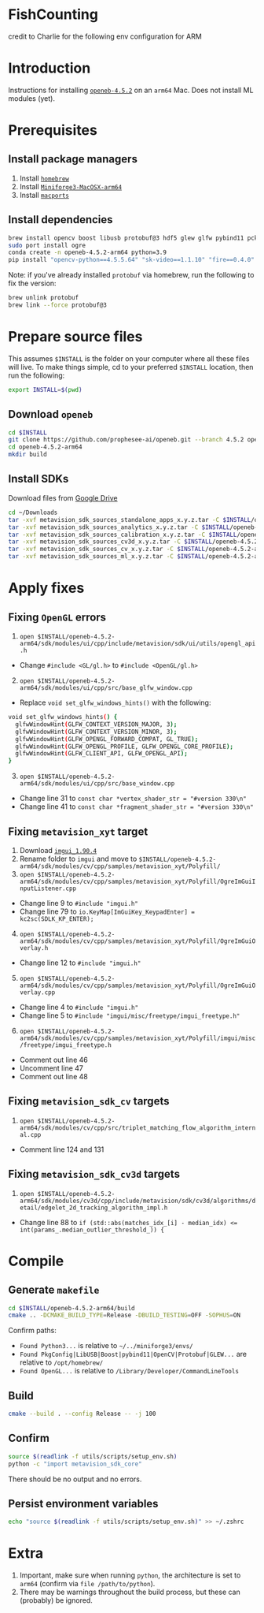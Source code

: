 # FishCounting

credit to Charlie for the following env configuration for ARM

# Introduction
Instructions for installing [`openeb-4.5.2`](https://docs.prophesee.ai/stable/installation/linux_openeb.html) on an `arm64` Mac. Does not install ML modules (yet).

# Prerequisites

## Install package managers
1. Install [`homebrew`](https://brew.sh)
2. Install [`Miniforge3-MacOSX-arm64`](https://github.com/conda-forge/miniforge/)
3. Install [`macports`](https://www.macports.org/install.php)

## Install dependencies
```bash
brew install opencv boost libusb protobuf@3 hdf5 glew glfw pybind11 pck-config sophus
sudo port install ogre
conda create -n openeb-4.5.2-arm64 python=3.9
pip install "opencv-python==4.5.5.64" "sk-video==1.1.10" "fire==0.4.0" "numpy==1.23.4" "h5py==3.7.0" pandas scipy matplotlib "ipywidgets==7.6.5" pytest command_runner
```
Note: if you've already installed `protobuf` via homebrew, run the following to fix the version:
```bash
brew unlink protobuf
brew link --force protobuf@3
```

# Prepare source files
This assumes `$INSTALL` is the folder on your computer where all these files will live. To make things simple, cd to your preferred `$INSTALL` location, then run the following:
```bash
export INSTALL=$(pwd)
```

## Download `openeb`
```bash
cd $INSTALL
git clone https://github.com/prophesee-ai/openeb.git --branch 4.5.2 openeb-4.5.2-arm64
cd openeb-4.5.2-arm64
mkdir build
```

## Install SDKs
Download files from [Google Drive](https://drive.google.com/drive/folders/1Qnh3ywzRDvOSUx4vRcN-__Rd9F3zuOLt?usp=sharing)

```bash
cd ~/Downloads
tar -xvf metavision_sdk_sources_standalone_apps_x.y.z.tar -C $INSTALL/openeb-4.5.2-arm64
tar -xvf metavision_sdk_sources_analytics_x.y.z.tar -C $INSTALL/openeb-4.5.2-arm64
tar -xvf metavision_sdk_sources_calibration_x.y.z.tar -C $INSTALL/openeb-4.5.2-arm64
tar -xvf metavision_sdk_sources_cv3d_x.y.z.tar -C $INSTALL/openeb-4.5.2-arm64
tar -xvf metavision_sdk_sources_cv_x.y.z.tar -C $INSTALL/openeb-4.5.2-arm64
tar -xvf metavision_sdk_sources_ml_x.y.z.tar -C $INSTALL/openeb-4.5.2-arm64
```

# Apply fixes

## Fixing `OpenGL` errors
1. `open $INSTALL/openeb-4.5.2-arm64/sdk/modules/ui/cpp/include/metavision/sdk/ui/utils/opengl_api.h`
  - Change `#include <GL/gl.h>` to `#include <OpenGL/gl.h>`
2. `open $INSTALL/openeb-4.5.2-arm64/sdk/modules/ui/cpp/src/base_glfw_window.cpp`
  - Replace `void set_glfw_windows_hints()` with the following:
  ```bash
  void set_glfw_windows_hints() {
    glfwWindowHint(GLFW_CONTEXT_VERSION_MAJOR, 3);
    glfwWindowHint(GLFW_CONTEXT_VERSION_MINOR, 3);
    glfwWindowHint(GLFW_OPENGL_FORWARD_COMPAT, GL_TRUE);
    glfwWindowHint(GLFW_OPENGL_PROFILE, GLFW_OPENGL_CORE_PROFILE);
    glfwWindowHint(GLFW_CLIENT_API, GLFW_OPENGL_API);
  }
  ```
3. `open $INSTALL/openeb-4.5.2-arm64/sdk/modules/ui/cpp/src/base_window.cpp`
  - Change line 31 to `const char *vertex_shader_str = "#version 330\n"`
  - Change line 41 to `const char *fragment_shader_str = "#version 330\n"`

## Fixing `metavision_xyt` target 
1. Download [`imgui_1.90.4`](https://github.com/ocornut/imgui/releases/tag/v1.90.4)
2. Rename folder to `imgui` and move to `$INSTALL/openeb-4.5.2-arm64/sdk/modules/cv/cpp/samples/metavision_xyt/Polyfill/` 
3. `open $INSTALL/openeb-4.5.2-arm64/sdk/modules/cv/cpp/samples/metavision_xyt/Polyfill/OgreImGuiInputListener.cpp`
  - Change line 9 to `#include "imgui.h"`
  - Change line 79 to `io.KeyMap[ImGuiKey_KeypadEnter] = kc2sc(SDLK_KP_ENTER);`
4. `open $INSTALL/openeb-4.5.2-arm64/sdk/modules/cv/cpp/samples/metavision_xyt/Polyfill/OgreImGuiOverlay.h`
  - Change line 12 to `#include "imgui.h"`
5. `open $INSTALL/openeb-4.5.2-arm64/sdk/modules/cv/cpp/samples/metavision_xyt/Polyfill/OgreImGuiOverlay.cpp`
  - Change line 4 to `#include "imgui.h"`
  - Change line 5 to `#include "imgui/misc/freetype/imgui_freetype.h"`
6. `open $INSTALL/openeb-4.5.2-arm64/sdk/modules/cv/cpp/samples/metavision_xyt/Polyfill/imgui/misc/freetype/imgui_freetype.h`
  - Comment out line 46
  - Uncomment line 47
  - Comment out line 48

## Fixing `metavision_sdk_cv` targets
1. `open $INSTALL/openeb-4.5.2-arm64/sdk/modules/cv/cpp/src/triplet_matching_flow_algorithm_internal.cpp`
  - Comment line 124 and 131

## Fixing `metavision_sdk_cv3d` targets
1. `open $INSTALL/openeb-4.5.2-arm64/sdk/modules/cv3d/cpp/include/metavision/sdk/cv3d/algorithms/detail/edgelet_2d_tracking_algorithm_impl.h`
  - Change line 88 to `if (std::abs(matches_idx_[i] - median_idx) <= int(params_.median_outlier_threshold_)) {`

# Compile

## Generate `makefile`
```bash
cd $INSTALL/openeb-4.5.2-arm64/build
cmake .. -DCMAKE_BUILD_TYPE=Release -DBUILD_TESTING=OFF -SOPHUS=ON
```
Confirm paths:
- `Found Python3...` is relative to `~/../miniforge3/envs/`
- `Found PkgConfig|LibUSB|Boost|pybind11|OpenCV|Protobuf|GLEW...` are relative to `/opt/homebrew/`
- `Found OpenGL...` is relative to `/Library/Developer/CommandLineTools`

## Build
```bash
cmake --build . --config Release -- -j 100

```

## Confirm
```bash
source $(readlink -f utils/scripts/setup_env.sh)
python -c "import metavision_sdk_core"
```
There should be no output and no errors.

## Persist environment variables
```bash
echo "source $(readlink -f utils/scripts/setup_env.sh)" >> ~/.zshrc
```

# Extra

1. Important, make sure when running `python`, the architecture is set to `arm64` (confirm via `file /path/to/python`).
2. There may be warnings throughout the build process, but these can (probably) be ignored.
